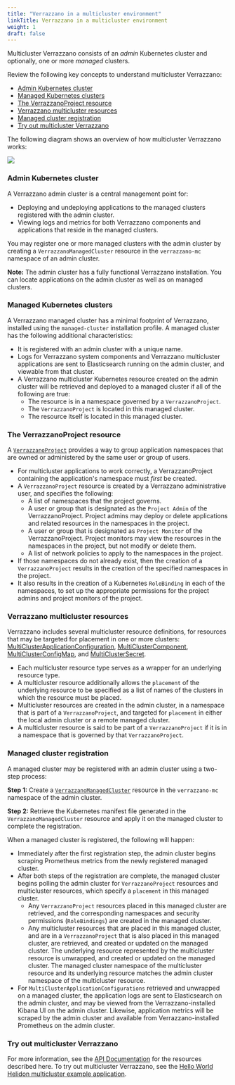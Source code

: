 ```yaml
---
title: "Verrazzano in a multicluster environment"
linkTitle: Verrazzano in a multicluster environment
weight: 1
draft: false
---
```


Multicluster Verrazzano consists of an _admin_ Kubernetes cluster and optionally, one or more _managed_ clusters.

Review the following key concepts to understand multicluster Verrazzano:
- [Admin Kubernetes cluster](#admin-kubernetes-cluster)
- [Managed Kubernetes clusters](#managed-kubernetes-clusters)
- [The VerrazzanoProject resource](#the-verrazzanoproject-resource)
- [Verrazzano multicluster resources](#verrazzano-multicluster-resources)
- [Managed cluster registration](#managed-cluster-registration)
- [Try out multicluster Verrazzano](#try-out-multicluster-verrazzano)

The following diagram shows an overview of how multicluster Verrazzano works:


![](../../images/multicluster/MCConcepts.png)

### Admin Kubernetes cluster
A Verrazzano admin cluster is a central management point for:
- Deploying and undeploying applications to the managed clusters registered with the admin cluster.
- Viewing logs and metrics for both Verrazzano components and applications that reside in the managed clusters.

You may register one or more managed clusters with the admin cluster by creating a `VerrazzanoManagedCluster`
resource in the `verrazzano-mc` namespace of an admin cluster.

**Note:** The admin cluster has a fully functional Verrazzano installation. You can locate applications on the admin
cluster as well as on managed clusters.

### Managed Kubernetes clusters
A Verrazzano managed cluster has a minimal footprint of Verrazzano, installed using the `managed-cluster`
installation profile. A managed cluster has the following additional characteristics:
- It is registered with an admin cluster with a unique name.
- Logs for Verrazzano system components and Verrazzano multicluster applications are sent to
  Elasticsearch running on the admin cluster, and viewable from that cluster.
- A Verrazzano multicluster Kubernetes resource created on the admin cluster will be retrieved and deployed to a
  managed cluster if all of the following are true:
  - The resource is in a namespace governed by a `VerrazzanoProject`.
  - The `VerrazzanoProject` is located in this managed cluster.
  - The resource itself is located in this managed cluster.

### The VerrazzanoProject resource
A [`VerrazzanoProject`](../../reference/api/multicluster/verrazzanoproject "api docs") provides a way to group application namespaces that are owned or administered by the
same user or group of users.
- For multicluster applications to work correctly, a VerrazzanoProject containing the application's namespace must
  _first_ be created.
- A `VerrazzanoProject` resource is created by a Verrazzano administrative user, and specifies the following:
  - A list of namespaces that the project governs.
  - A user or group that is designated as the `Project Admin` of the VerrazzanoProject. Project admins may deploy
    or delete applications and related resources in the namespaces in the project.
  - A user or group that is designated as `Project Monitor` of the VerrazzanoProject. Project monitors may view
    the resources in the namespaces in the project, but not modify or delete them.
  - A list of network policies to apply to the namespaces in the project.
- If those namespaces do not already exist, then the creation of a `VerrazzanoProject` results in the creation of the
  specified namespaces in the project.
- It also results in the creation of a Kubernetes `RoleBinding` in each of the namespaces, to set up the appropriate
  permissions for the project admins and project monitors of the project.

### Verrazzano multicluster resources
Verrazzano includes several multicluster resource definitions, for resources that may be targeted for placement in one
or more clusters: [MultiClusterApplicationConfiguration](../../reference/api/multicluster/multiclusterapplicationconfiguration "api docs"),
[MultiClusterComponent](../../reference/api/multicluster/multiclustercomponent "api docs"),
[MultiClusterConfigMap](../../reference/api/multicluster/multiclusterconfigmap "api docs"),
and [MultiClusterSecret](../../reference/api/multicluster/multiclustersecret "api docs").


- Each multicluster resource type serves as a wrapper for an underlying resource type.
- A multicluster resource additionally allows the `placement` of the underlying resource to be specified as a list of
  names of the clusters in which the resource must be placed.
- Multicluster resources are created in the admin cluster, in a namespace that is part of a `VerrazzanoProject`,
  and targeted for `placement` in either the local admin cluster or a remote managed cluster.
- A multicluster resource is said to be part of a `VerrazzanoProject` if it is in a namespace that is governed
  by that `VerrazzanoProject`.

### Managed cluster registration
A managed cluster may be registered with an admin cluster using a two-step process:

**Step 1:** Create a [`VerrazzanoManagedCluster`](../../reference/api/multicluster/verrazzanomanagedcluster "api docs") resource in the `verrazzano-mc` namespace of the admin cluster.

**Step 2:** Retrieve the Kubernetes manifest file generated in the `VerrazzanoManagedCluster` resource and apply it on
   the managed cluster to complete the registration.

When a managed cluster is registered, the following will happen:

- Immediately after the first registration step, the admin cluster begins scraping Prometheus metrics from the newly
   registered managed cluster.
- After both steps of the registration are complete, the managed cluster begins polling the admin cluster for
   `VerrazzanoProject` resources and multicluster resources, which specify a `placement` in this managed cluster.
    -  Any `VerrazzanoProject` resources placed in this managed cluster are retrieved, and the corresponding namespaces
   and security permissions (`RoleBindings`) are created in the managed cluster.
    - Any multicluster resources that are placed in this managed cluster, and are in a `VerrazzanoProject` that is
       also placed in this managed cluster, are retrieved, and created or updated on the managed cluster. The
       underlying resource represented by the multicluster resource is unwrapped, and created or updated on the managed
       cluster. The managed cluster namespace of the multicluster resource and its underlying resource matches
       the admin cluster namespace of the multicluster resource.
- For `MultiClusterApplicationConfigurations` retrieved and unwrapped on a managed cluster, the application logs are
   sent to Elasticsearch on the admin cluster, and may be viewed from the Verrazzano-installed Kibana UI on the
   admin cluster. Likewise, application metrics will be scraped by the admin cluster and available from
   Verrazzano-installed Prometheus on the admin cluster.

### Try out multicluster Verrazzano
For more information, see the [API Documentation](../../reference/api/) for the resources described here.
To try out multicluster Verrazzano, see the [Hello World Helidon multicluster example application](https://github.com/verrazzano/verrazzano/tree/master/examples/multicluster/hello-helidon).
